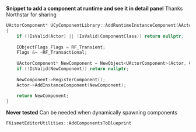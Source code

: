 **Snippet to add a component at runtime and see it in detail panel**
Thanks Northstar for sharing
```c++
UActorComponent* UCyComponentLibrary::AddRuntimeInstanceComponent(AActor* Actor, TSubclassOf<UActorComponent> ComponentClass) 
{
	if (!IsValid(Actor) || !IsValid(ComponentClass)) return nullptr;
	
	EObjectFlags Flags = RF_Transient;
	Flags &= ~RF_Transactional;
	
	UActorComponent* NewComponent = NewObject<UActorComponent>(Actor, ComponentClass, NAME_None, Flags);
	if (!IsValid(NewComponent)) return nullptr;
	
	NewComponent->RegisterComponent();
	Actor->AddInstanceComponent(NewComponent);
	
	return NewComponent;
}
```


**Never tested**
Can be needed when dynamically spawning components
```c++
FKismetEditorUtilities::AddComponentsToBlueprint
```